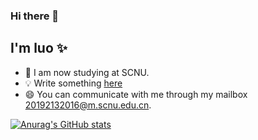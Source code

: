 ### Hi there 👋

## I'm luo ✨
<!--
**zhengjianda/zhengjianda** is a ✨ _special_ ✨ repository because its `README.md` (this file) appears on your GitHub profile.

Here are some ideas to get you started:
-->

- 🌱 I am now studying at SCNU.
- 💡  Write something [here](www.luo41.top)
- 😄 You can communicate with me through my mailbox 20192132016@m.scnu.edu.cn. 

[![Anurag's GitHub stats](https://github-readme-stats.vercel.app/api?username=zhengjianda)](https://github.com/zhengjianda/github-readme-stats)
